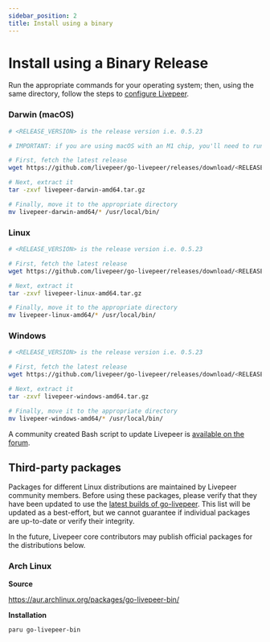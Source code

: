 ```yaml
---
sidebar_position: 2
title: Install using a binary
---
```



# Install using a Binary Release

Run the appropriate commands for your operating system; then, using the same directory, follow the steps to [configure Livepeer](/installation/configuring-livepeer).

### Darwin (macOS)

```bash
# <RELEASE_VERSION> is the release version i.e. 0.5.23

# IMPORTANT: if you are using macOS with an M1 chip, you'll need to run these commands using the Rosetta emulator

# First, fetch the latest release
wget https://github.com/livepeer/go-livepeer/releases/download/<RELEASE_VERSION>/livepeer-darwin-amd64.tar.gz

# Next, extract it
tar -zxvf livepeer-darwin-amd64.tar.gz

# Finally, move it to the appropriate directory
mv livepeer-darwin-amd64/* /usr/local/bin/
```

### Linux

```bash
# <RELEASE_VERSION> is the release version i.e. 0.5.23

# First, fetch the latest release
wget https://github.com/livepeer/go-livepeer/releases/download/<RELEASE_VERSION>/livepeer-linux-amd64.tar.gz

# Next, extract it
tar -zxvf livepeer-linux-amd64.tar.gz

# Finally, move it to the appropriate directory
mv livepeer-linux-amd64/* /usr/local/bin/
```

### Windows

```bash
# <RELEASE_VERSION> is the release version i.e. 0.5.23

# First, fetch the latest release
wget https://github.com/livepeer/go-livepeer/releases/download/<RELEASE_VERSION>/livepeer-windows-amd64.tar.gz

# Next, extract it
tar -zxvf livepeer-windows-amd64.tar.gz

# Finally, move it to the appropriate directory
mv livepeer-windows-amd64/* /usr/local/bin/
```
A community created Bash script to update Livepeer is [available on the forum](https://forum.livepeer.org/t/bash-script-to-update-livepeer/1513).

## Third-party packages
Packages for different Linux distributions are maintained by Livepeer community members. Before using these packages, please verify that they have been updated to use the [latest builds of go-livepeer](https://github.com/livepeer/go-livepeer/releases). This list will be updated as a best-effort, but we cannot guarantee if individual packages are up-to-date or verify their integrity.

In the future, Livepeer core contributors may publish official packages for the distributions below.

### Arch Linux
**Source**

https://aur.archlinux.org/packages/go-livepeer-bin/

**Installation**
```
paru go-livepeer-bin
```
